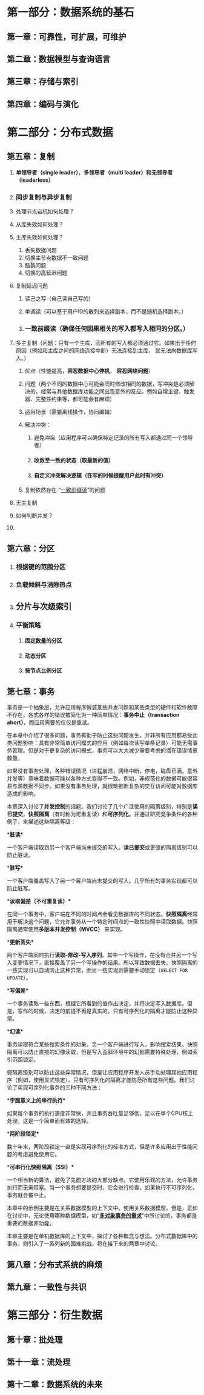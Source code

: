 # 第一部分：数据系统的基石

## 第一章：可靠性，可扩展，可维护

## 第二章：数据模型与查询语言

## 第三章：存储与索引

## 第四章：编码与演化

# 第二部分：分布式数据

## 第五章：复制

1. **单领导者（single leader）**，**多领导者（multi leader）**和**无领导者（leaderless）**

2. ### 同步复制与异步复制

3. 处理节点宕机如何处理？

4. 从库失效如何处理？

5. 主库失效如何处理？

   1. 丢失数据问题
   2. 切换主节点数据不一致问题
   3. 脑裂问题
   4. 切换的高延迟问题

6. 复制延迟问题

   1. 读己之写（自己读自己写的）

   2. 单调读（可以基于用户ID的散列来选择副本，而不是随机选择副本。）

   3. ### 一致前缀读（确保任何因果相关的写入都写入相同的分区。）

7. 多主复制（问题：只有一个主库，而所有的写入都必须通过它。如果出于任何原因（例如和主库之间的网络连接中断）无法连接到主库， 就无法向数据库写入。）

   1. 优点（性能提高，**容忍数据中心停机**， **容忍网络问题**）

   2. 问题（两个不同的数据中心可能会同时修改相同的数据，写冲突是必须解决的，经常与其他数据库功能之间出现意外的反应。例如自增主键、触发器、完整性约束等，都可能会有麻烦）

   3. 适用场景（需要离线操作，协同编辑）

   4. 解决冲突：

      1. 避免冲突（应用程序可以确保特定记录的所有写入都通过同一个领导者）

      2. #### 收敛至一致的状态（取最新的值）

      3. #### 自定义冲突解决逻辑（在写的时候提醒用户此时有冲突）

   5. 复制依然存在 “[一致前缀读](https://vonng.gitbooks.io/ddia-cn/content/ch8.html#一致前缀读)”的问题

8. 无主复制

9. 如何判断并发？

10. 

## 第六章：分区

1. ### 根据键的范围分区

2. ### 负载倾斜与消除热点

3. ## 分片与次级索引

4. ### 平衡策略

   1. #### 固定数量的分区

   2. #### 动态分区

   3. #### 按节点比例分区

## 第七章：事务

事务是一个抽象层，允许应用程序假装某些并发问题和某些类型的硬件和软件故障不存在。各式各样的错误被简化为一种简单情况：**事务中止（transaction abort）**，而应用需要的仅仅是重试。

在本章中介绍了很多问题，事务有助于防止这些问题发生。并非所有应用都易受此类问题影响：具有非常简单访问模式的应用（例如每次读写单条记录）可能无需事务管理。但是对于更复杂的访问模式，事务可以大大减少需要考虑的潜在错误情景数量。

如果没有事务处理，各种错误情况（进程崩溃，网络中断，停电，磁盘已满，意外并发等）意味着数据可能以各种方式变得不一致。例如，非规范化的数据可能很容易与源数据不同步。如果没有事务处理，就很难推断复杂的交互访问可能对数据库造成的影响。

本章深入讨论了**并发控制**的话题。我们讨论了几个广泛使用的隔离级别，特别是**读已提交**，**快照隔离**（有时称为可重复读）和**可序列化**。并通过研究竞争条件的各种例子，来描述这些隔离等级：

***脏读\***

 一个客户端读取到另一个客户端尚未提交的写入。**读已提交**或更强的隔离级别可以防止脏读。

***脏写\***

 一个客户端覆盖写入了另一个客户端尚未提交的写入。几乎所有的事务实现都可以防止脏写。

***读取偏差（不可重复读）\***

 在同一个事务中，客户端在不同的时间点会看见数据库的不同状态。**快照隔离**经常用于解决这个问题，它允许事务从一个特定时间点的一致性快照中读取数据。快照隔离通常使用**多版本并发控制（MVCC）** 来实现。

***更新丢失\***

 两个客户端同时执行**读取-修改-写入序列**。其中一个写操作，在没有合并另一个写入变更情况下，直接覆盖了另一个写操作的结果。所以导致数据丢失。快照隔离的一些实现可以自动防止这种异常，而另一些实现则需要手动锁定（`SELECT FOR UPDATE`）。

***写偏差\***

 一个事务读取一些东西，根据它所看到的值作出决定，并将决定写入数据库。但是，写作的时候，决定的前提不再是真实的。只有可序列化的隔离才能防止这种异常。

***幻读\***

 事务读取符合某些搜索条件的对象。另一个客户端进行写入，影响搜索结果。快照隔离可以防止直接的幻像读取，但是写入歪斜环境中的幻影需要特殊处理，例如索引范围锁定。

弱隔离级别可以防止这些异常情况，但是让应用程序开发人员手动处理其他应用程序（例如，使用显式锁定）。只有可序列化的隔离才能防范所有这些问题。我们讨论了实现可序列化事务的三种不同方法：

***字面意义上的串行执行\***

 如果每个事务的执行速度非常快，并且事务吞吐量足够低，足以在单个CPU核上处理，这是一个简单而有效的选择。

***两阶段锁定\***

 数十年来，两阶段锁定一直是实现可序列化的标准方式，但是许多应用出于性能问题的考虑避免使用它。

***可串行化快照隔离（SSI）\***

 一个相当新的算法，避免了先前方法的大部分缺点。它使用乐观的方法，允许事务执行而无需阻塞。当一个事务想要提交时，它会进行检查，如果执行不可序列化，事务就会被中止。

 本章中的示例主要是在关系数据模型的上下文中。使用关系数据模型。但是，正如在讨论中，无论使用哪种数据模型，如“**[多对象事务的需求](https://vonng.gitbooks.io/ddia-cn/content/ch7.html#多对象事务的需求)**”中所讨论的，事务都是重要的数据库功能。

 本章主要是在单机数据库的上下文中，探讨了各种概念与想法。分布式数据库中的事务，则引入了一系列新的困难挑战，将在接下来的两章中讨论。

## 第八章：分布式系统的麻烦



## 第九章：一致性与共识

# 第三部分：衍生数据

## 第十章：批处理

## 第十一章：流处理

## 第十二章：数据系统的未来

